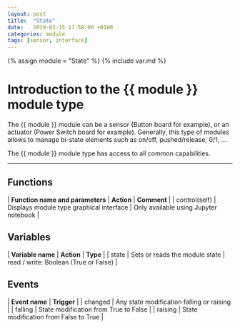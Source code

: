 ```yaml
---
layout: post
title:  "State"
date:   2019-03-15 17:58:00 +0100
categories: module
tags: [sensor, interface]
---
```

{% assign module = "State" %}
{% include var.md %}

# Introduction to the {{ module }} module type

The {{ module }} module can be a sensor (Button board for example), or an actuator (Power Switch board for example). Generally, this type of modules allows to manage bi-state elements such as on/off, pushed/release, 0/1, ...

The {{ module }} module type has access to all common capabilities.

----

## Functions

| **Function name and parameters** | **Action** | **Comment** |
| control(self) | Displays module type graphical interface | Only available using Jupyter notebook |

## Variables

| **Variable name** | **Action** | **Type** |
| state | Sets or reads the module state | read / write: Boolean (True or False) |

## Events

| **Event name** | **Trigger** |
| changed | Any state modification falling or raising |
| falling | State modification from True to False |
| raising | State modification from False to True |
